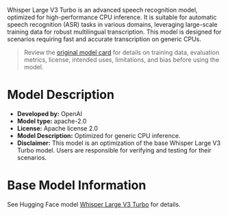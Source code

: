 Whisper Large V3 Turbo is an advanced speech recognition model, optimized for high-performance CPU inference. It is suitable for automatic speech recognition (ASR) tasks in various domains, leveraging large-scale training data for robust multilingual transcription. This model is designed for scenarios requiring fast and accurate transcription on generic CPUs.

> Review the [original model card](https://huggingface.co/openai/whisper-large-v3) for details on training data, evaluation metrics, license, intended uses, limitations, and bias before using the model.

# Model Description
- **Developed by:** OpenAI
- **Model type:** apache-2.0
- **License:** Apache license 2.0
- **Model Description:** Optimized for generic CPU inference.
- **Disclaimer:** This model is an optimization of the base Whisper Large V3 Turbo model. Users are responsible for verifying and testing for their scenarios.

# Base Model Information
See Hugging Face model [Whisper Large V3 Turbo](https://huggingface.co/openai/whisper-large-v3) for details.
